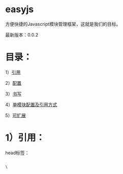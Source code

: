 easyjs
======

方便快捷的Javascript模块管理框架，这就是我们的目标。

最新版本：0.0.2

目录：
======

1）<a href="https://github.com/ereddate/easyjs/blob/master/README.md#1%E5%BC%95%E7%94%A8">引用</a>

2）<a href="https://github.com/ereddate/easyjs/blob/master/README.md#2%E9%85%8D%E7%BD%AE">配置</a>

3）<a href="https://github.com/ereddate/easyjs/blob/master/README.md#3%E4%B9%A6%E5%86%99">书写</a>

4）<a href="https://github.com/ereddate/easyjs/blob/master/README.md#4%E5%8D%95%E6%A8%A1%E5%9D%97%E9%85%8D%E7%BD%AE%E5%8F%8A%E5%BC%95%E7%94%A8%E6%96%B9%E5%BC%8F">单模块配置及引用方式</a>

5）<a href="https://github.com/ereddate/easyjs/blob/master/README.md#5%E5%8F%AF%E6%89%A9%E5%B1%95">可扩展</a>


1）引用：
======

head标签：

<code>
\<script src="./libs/easyjs.0.0.1.js" id="root" data-config="./config.js" data-main="./app.js"\>\</script\>
</code>

属性：

src: 框架地址，目录只认libs

id: 只读

data-config: 配置文件地址

data-main: 主文件地址

2）配置：
======

代码：

<code>
define({

	debug: true,
	
	frame: "jquery",  //20130927增加
	
	main: "app",  //20130927增加
	
	alias: {
		jquery: "bbb/libs/jquery.1.9.1.js",
		main: "./app.js",
		b: "ccc/plugs/plugs.1.0.0.js",
		d: "./plugs/plugs.js",
		e: "aaaaaa/bbb/ccc",
		c: {
			url: "ddd/unreadmessagecount",
			type: "jsonp",  //20130927增加
			callback: function(data) {
				alert(data);
			}
		},
		g: {
			url: "./plugs/plugs.js",
			callback: function() {
				console.log("plug_ok");
			}
		},
		f: "./test.js",
		h: "./test1.js"
	},
	
	paths: {
		bbb: "http://a.b.com/comm/",
		ccc: "http://c.b.com/comm/",
		ddd: "http://d.b.com/i/"
	}});
</code>

解释：

debug: 是否处于调试

frame: 开发框架

main: 开发主文件

alias: 别名

paths: 路径

3）书写：
======

代码：

<code>
define(function(require, exports, module) {

	require("a");
	
	var b = require("f");
	
	module.use("http://a.b.com/comm/jquery.1.9.1.js", function(){
	
		console.log(jQuery);
		
	});
	
	module.use("./plugs/plugs.js", function(){
	
		console.log("plugs");
		
	});
	
	exports.aaa = "a";});
</code>


解释：

require: 引入指定名称的模块，如模块提供返回接口，就会返回结果。

exports: 返回值对象。

module: easyjs主体。


4）单模块配置及引用方式：
======

module.config(配置对象);

module.use(引用模块地址, 回调函数);

module.loadJs(文件地址, 回调函数);

module.loadCss(文件地址, 回调函数);


代码：

<code>	module.use("./plugs/plugs.js", function(){
	
		console.log("plugs_use");
		
	});
	
	module.loadCss("./css/index.css", function(){
	
		module.jq("#aaa").addClass("a").show();
		
	});
</code>


5）可扩展：
======

为什么说我们是框架，因为我们是可扩展的，是要创造一个完整生态系统的。

module.extend(原对象或扩展方法名, 函数或对象);

module.implement(原对象或扩展方法名, 函数或对象);

代码：

<code>	module.extend("jq", jQuery);
	
	module.jq(function(){
	
		alert("hello");
		
	});
</code>

